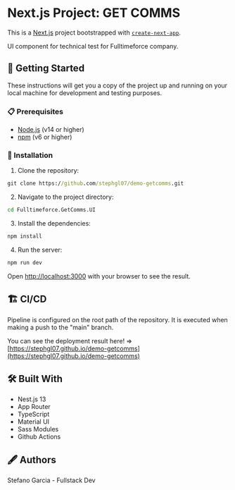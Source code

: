 # Next.js Project: GET COMMS

This is a [Next.js](https://nextjs.org/) project bootstrapped with [`create-next-app`](https://github.com/vercel/next.js/tree/canary/packages/create-next-app).

UI component for technical test for Fulltimeforce company.

## 🚀 Getting Started

These instructions will get you a copy of the project up and running on your local machine for development and testing purposes.

### 📋 Prerequisites

- [Node.js](https://nodejs.org/en/) (v14 or higher)
- [npm](https://www.npmjs.com/) (v6 or higher)

### 🔧 Installation

1. Clone the repository:

```cmd
git clone https://github.com/stephgl07/demo-getcomms.git
```

2. Navigate to the project directory:

```bash
cd Fulltimeforce.GetComms.UI
```

3. Install the dependencies:

```bash
npm install
```

4. Run the server:

```bash
npm run dev
```

Open [http://localhost:3000](http://localhost:3000) with your browser to see the result.

## 🏗️ CI/CD

Pipeline is configured on the root path of the repository. It is executed when making a push to the "main" branch.

You can see the deployment result here! => [https://stephgl07.github.io/demo-getcomms](https://stephgl07.github.io/demo-getcomms)

## 🛠️ Built With

- Nest.js 13
- App Router
- TypeScript
- Material UI
- Sass Modules
- Github Actions

## 🖋️ Authors

Stefano Garcia - Fullstack Dev
